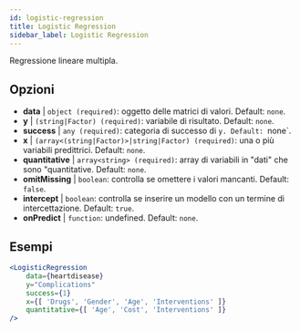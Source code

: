 ```yaml
---
id: logistic-regression
title: Logistic Regression
sidebar_label: Logistic Regression
---
```


Regressione lineare multipla.

## Opzioni

* __data__ | `object (required)`: oggetto delle matrici di valori. Default: `none`.
* __y__ | `(string|Factor) (required)`: variabile di risultato. Default: `none`.
* __success__ | `any (required)`: categoria di successo di `y. Default: `none`.
* __x__ | `(array<(string|Factor)>|string|Factor) (required)`: una o più variabili predittrici. Default: `none`.
* __quantitative__ | `array<string> (required)`: array di variabili in "dati" che sono "quantitative. Default: `none`.
* __omitMissing__ | `boolean`: controlla se omettere i valori mancanti. Default: `false`.
* __intercept__ | `boolean`: controlla se inserire un modello con un termine di intercettazione. Default: `true`.
* __onPredict__ | `function`: undefined. Default: `none`.


## Esempi

```jsx live
<LogisticRegression 
    data={heartdisease} 
    y="Complications"
    success={1}
    x={[ 'Drugs', 'Gender', 'Age', 'Interventions' ]}
    quantitative={[ 'Age', 'Cost', 'Interventions' ]}
/>
```

